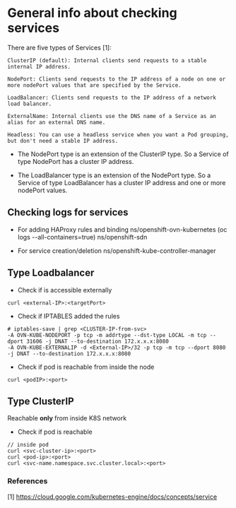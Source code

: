 # General info about checking services

There are five types of Services [1]:

    ClusterIP (default): Internal clients send requests to a stable internal IP address.

    NodePort: Clients send requests to the IP address of a node on one or more nodePort values that are specified by the Service.

    LoadBalancer: Clients send requests to the IP address of a network load balancer.

    ExternalName: Internal clients use the DNS name of a Service as an alias for an external DNS name.

    Headless: You can use a headless service when you want a Pod grouping, but don't need a stable IP address.

- The NodePort type is an extension of the ClusterIP type. So a Service of type NodePort has a cluster IP address.

- The LoadBalancer type is an extension of the NodePort type. So a Service of type LoadBalancer has a cluster IP address and one or more nodePort values.

## Checking logs for services

- For adding HAProxy rules and binding
ns/openshift-ovn-kubernetes (oc logs <podname> --all-containers=true)
ns/openshift-sdn

- For service creation/deletion
ns/openshift-kube-controller-manager

## Type Loadbalancer
- Check if is accessible externally
```
curl <external-IP>:<targetPort>
```

- Check if IPTABLES added the rules
```
# iptables-save | grep <CLUSTER-IP-from-svc>
-A OVN-KUBE-NODEPORT -p tcp -m addrtype --dst-type LOCAL -m tcp --dport 31606 -j DNAT --to-destination 172.x.x.x:8080
-A OVN-KUBE-EXTERNALIP -d <External-IP>/32 -p tcp -m tcp --dport 8080 -j DNAT --to-destination 172.x.x.x:8080
```

- Check if pod is reachable from inside the node
```
curl <podIP>:<port>
```

## Type ClusterIP

Reachable **only** from inside K8S network
- Check if pod is reachable
```
// inside pod
curl <svc-cluster-ip>:<port>
curl <pod-ip>:<port>
curl <svc-name.namespace.svc.cluster.local>:<port>
```

### References
[1] https://cloud.google.com/kubernetes-engine/docs/concepts/service

